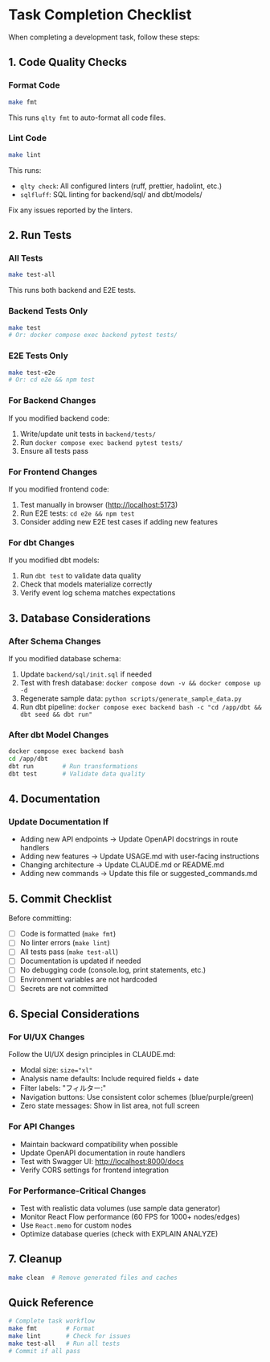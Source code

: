 # Task Completion Checklist

When completing a development task, follow these steps:

## 1. Code Quality Checks

### Format Code

```bash
make fmt
```

This runs `qlty fmt` to auto-format all code files.

### Lint Code

```bash
make lint
```

This runs:

- `qlty check`: All configured linters (ruff, prettier, hadolint, etc.)
- `sqlfluff`: SQL linting for backend/sql/ and dbt/models/

Fix any issues reported by the linters.

## 2. Run Tests

### All Tests

```bash
make test-all
```

This runs both backend and E2E tests.

### Backend Tests Only

```bash
make test
# Or: docker compose exec backend pytest tests/
```

### E2E Tests Only

```bash
make test-e2e
# Or: cd e2e && npm test
```

### For Backend Changes

If you modified backend code:

1. Write/update unit tests in `backend/tests/`
2. Run `docker compose exec backend pytest tests/`
3. Ensure all tests pass

### For Frontend Changes

If you modified frontend code:

1. Test manually in browser (<http://localhost:5173>)
2. Run E2E tests: `cd e2e && npm test`
3. Consider adding new E2E test cases if adding new features

### For dbt Changes

If you modified dbt models:

1. Run `dbt test` to validate data quality
2. Check that models materialize correctly
3. Verify event log schema matches expectations

## 3. Database Considerations

### After Schema Changes

If you modified database schema:

1. Update `backend/sql/init.sql` if needed
2. Test with fresh database: `docker compose down -v && docker compose up -d`
3. Regenerate sample data: `python scripts/generate_sample_data.py`
4. Run dbt pipeline: `docker compose exec backend bash -c "cd /app/dbt && dbt seed && dbt run"`

### After dbt Model Changes

```bash
docker compose exec backend bash
cd /app/dbt
dbt run        # Run transformations
dbt test       # Validate data quality
```

## 4. Documentation

### Update Documentation If

- Adding new API endpoints → Update OpenAPI docstrings in route handlers
- Adding new features → Update USAGE.md with user-facing instructions
- Changing architecture → Update CLAUDE.md or README.md
- Adding new commands → Update this file or suggested_commands.md

## 5. Commit Checklist

Before committing:

- [ ] Code is formatted (`make fmt`)
- [ ] No linter errors (`make lint`)
- [ ] All tests pass (`make test-all`)
- [ ] Documentation is updated if needed
- [ ] No debugging code (console.log, print statements, etc.)
- [ ] Environment variables are not hardcoded
- [ ] Secrets are not committed

## 6. Special Considerations

### For UI/UX Changes

Follow the UI/UX design principles in CLAUDE.md:

- Modal size: `size="xl"`
- Analysis name defaults: Include required fields + date
- Filter labels: "フィルター:"
- Navigation buttons: Use consistent color schemes (blue/purple/green)
- Zero state messages: Show in list area, not full screen

### For API Changes

- Maintain backward compatibility when possible
- Update OpenAPI documentation in route handlers
- Test with Swagger UI: <http://localhost:8000/docs>
- Verify CORS settings for frontend integration

### For Performance-Critical Changes

- Test with realistic data volumes (use sample data generator)
- Monitor React Flow performance (60 FPS for 1000+ nodes/edges)
- Use `React.memo` for custom nodes
- Optimize database queries (check with EXPLAIN ANALYZE)

## 7. Cleanup

```bash
make clean  # Remove generated files and caches
```

## Quick Reference

```bash
# Complete task workflow
make fmt        # Format
make lint       # Check for issues
make test-all   # Run all tests
# Commit if all pass
```
